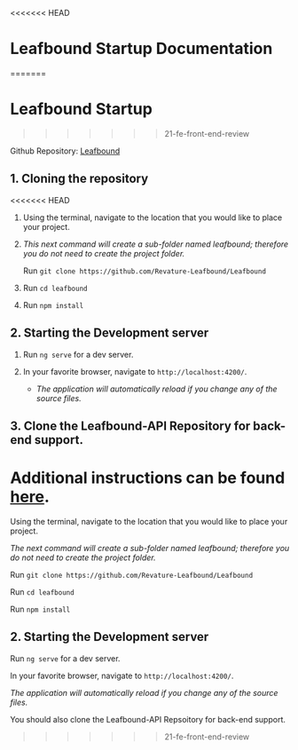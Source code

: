 <<<<<<< HEAD
# Leafbound Startup Documentation
=======
# Leafbound Startup
>>>>>>> 21-fe-front-end-review

Github Repository: [Leafbound](https://github.com/Revature-Leafbound/Leafbound)

## 1. Cloning the repository

<<<<<<< HEAD
1. Using the terminal, navigate to the location that you would like to place your project.

2. _This next command will create a sub-folder named leafbound; therefore you do not need to create the project folder._

   Run `git clone https://github.com/Revature-Leafbound/Leafbound`

3. Run `cd leafbound`

4. Run `npm install`

## 2. Starting the Development server

1. Run `ng serve` for a dev server.

2. In your favorite browser, navigate to `http://localhost:4200/`.

   - _The application will automatically reload if you change any of the source files._

## 3. Clone the Leafbound-API Repository for back-end support.

Additional instructions can be found [here](https://github.com/Revature-Leafbound/Leafbound-API/blob/dev/STARTUP.md).
=======
Using the terminal, navigate to the location that you would like to place your project.

_The next command will create a sub-folder named leafbound; therefore you do not need to create the project folder._

Run `git clone https://github.com/Revature-Leafbound/Leafbound`

Run `cd leafbound`

Run `npm install`

## 2. Starting the Development server

Run `ng serve` for a dev server.

In your favorite browser, navigate to `http://localhost:4200/`.

_The application will automatically reload if you change any of the source files._

You should also clone the Leafbound-API Repsoitory for back-end support.
>>>>>>> 21-fe-front-end-review
